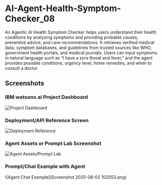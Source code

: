 # AI-Agent-Health-Symptom-Checker_08
 An Agentic AI Health Symptom Checker helps users understand their health conditions 
by analyzing symptoms and providing probable causes, preventive advice, and care recommendations. 
It retrieves verified medical data, symptom databases, and guidelines from trusted sources like WHO, 
government health portals, and medical journals. 
Users can input symptoms in natural language such as “I have a sore throat and fever,” and the agent 
provides possible conditions, urgency level, home remedies, and when to consult a doctor. 
## Screenshots

### IBM watsonx.ai Project Dashboard
![Project Dashboard](Screenshot_2025-07-31-12-56-09-24_40deb401b9ffe8e1df2f1cc5ba480b12.jpg )

### Deployment/API Reference Screen
![Deployment Reference](Screenshot_2025-07-31-12-56-34-06_40deb401b9ffe8e1df2f1cc5ba480b12.jpg )

### Agent Assets or Prompt Lab Screenshot
![Agent Assets/Prompt Lab](Screenshot_2025-07-31-12-57-06-57_40deb401b9ffe8e1df2f1cc5ba480b12.jpg )

### Prompt/Chat Example with Agent
![Agent Chat Example](Screenshot 2025-08-02 102053.png)
